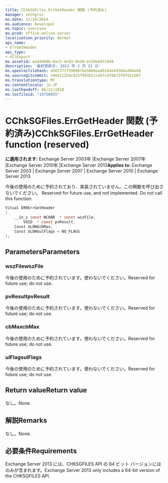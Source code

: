 ```yaml
---
title: CChkSGFiles.ErrGetHeader 関数 (予約済み)
manager: sethgros
ms.date: 11/16/2014
ms.audience: Developer
ms.topic: overview
ms.prod: office-online-server
localization_priority: Normal
api_name:
- ErrGetHeader
api_type:
- dllExport
ms.assetid: eed4d88b-8ac5-4c03-9ed9-e529e6072450
description: '最終更新日: 2013 年 2 月 22 日'
ms.openlocfilehash: a502371f596967be58b6ead61b4e435bba30be88
ms.sourcegitcommit: 34041125dc8c5f993b21cebfc4f8b72f0fd2cb6f
ms.translationtype: MT
ms.contentlocale: ja-JP
ms.lasthandoff: 06/11/2018
ms.locfileid: "19758855"
---
```

# <a name="cchksgfileserrgetheader-function-reserved"></a><span data-ttu-id="90f78-103">CChkSGFiles.ErrGetHeader 関数 (予約済み)</span><span class="sxs-lookup"><span data-stu-id="90f78-103">CChkSGFiles.ErrGetHeader function (reserved)</span></span>

<span data-ttu-id="90f78-104">**に適用されます:** Exchange Server 2003年 |Exchange Server 2007年 |Exchange Server 2010年 |Exchange Server 2013</span><span class="sxs-lookup"><span data-stu-id="90f78-104">**Applies to:** Exchange Server 2003 | Exchange Server 2007 | Exchange Server 2010 | Exchange Server 2013</span></span>
  
<span data-ttu-id="90f78-p101">今後の使用のために予約されており、実装されていません。この関数を呼び出さないでください。 </span><span class="sxs-lookup"><span data-stu-id="90f78-p101">Reserved for future use, and not implemented. Do not call this function.</span></span> 
  
```cs
Vitual ERRErrGetHeader  
(
    __in_z const WCHAR  * const wszFile,
        VOID  * const pvResult,
    Const ULONGcbMax,
    Const ULONGulFlags = NO_FLAGS
);

```

## <a name="parameters"></a><span data-ttu-id="90f78-107">Parameters</span><span class="sxs-lookup"><span data-stu-id="90f78-107">Parameters</span></span>

### <a name="wszfile"></a><span data-ttu-id="90f78-108">wszFile</span><span class="sxs-lookup"><span data-stu-id="90f78-108">wszFile</span></span>
  
<span data-ttu-id="90f78-109">今後の使用のために予約されています。使わないでください。</span><span class="sxs-lookup"><span data-stu-id="90f78-109">Reserved for future use; do not use.</span></span>
    
### <a name="pvresult"></a><span data-ttu-id="90f78-110">pvResult</span><span class="sxs-lookup"><span data-stu-id="90f78-110">pvResult</span></span>
  
<span data-ttu-id="90f78-111">今後の使用のために予約されています。使わないでください。</span><span class="sxs-lookup"><span data-stu-id="90f78-111">Reserved for future use; do not use.</span></span>
    
### <a name="cbmax"></a><span data-ttu-id="90f78-112">cbMax</span><span class="sxs-lookup"><span data-stu-id="90f78-112">cbMax</span></span>
  
<span data-ttu-id="90f78-113">今後の使用のために予約されています。使わないでください。</span><span class="sxs-lookup"><span data-stu-id="90f78-113">Reserved for future use; do not use.</span></span>
    
### <a name="ulflags"></a><span data-ttu-id="90f78-114">ulFlags</span><span class="sxs-lookup"><span data-stu-id="90f78-114">ulFlags</span></span>
  
<span data-ttu-id="90f78-115">今後の使用のために予約されています。使わないでください。</span><span class="sxs-lookup"><span data-stu-id="90f78-115">Reserved for future use; do not use.</span></span>
    
## <a name="return-value"></a><span data-ttu-id="90f78-116">Return value</span><span class="sxs-lookup"><span data-stu-id="90f78-116">Return value</span></span>

<span data-ttu-id="90f78-117">なし。</span><span class="sxs-lookup"><span data-stu-id="90f78-117">None.</span></span>
  
## <a name="remarks"></a><span data-ttu-id="90f78-118">解説</span><span class="sxs-lookup"><span data-stu-id="90f78-118">Remarks</span></span>

<span data-ttu-id="90f78-119">なし。</span><span class="sxs-lookup"><span data-stu-id="90f78-119">None.</span></span>
  
## <a name="requirements"></a><span data-ttu-id="90f78-120">必要条件</span><span class="sxs-lookup"><span data-stu-id="90f78-120">Requirements</span></span>

<span data-ttu-id="90f78-121">Exchange Server 2013 には、CHKSGFILES API の 64 ビット バージョンにはのみが含まれます。</span><span class="sxs-lookup"><span data-stu-id="90f78-121">Exchange Server 2013 only includes a 64-bit version of the CHKSGFILES API.</span></span>
  

